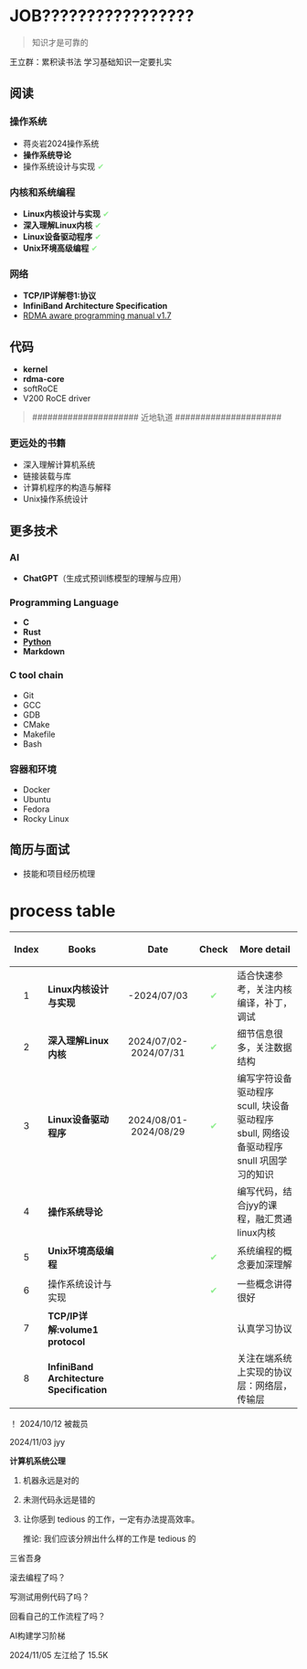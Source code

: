# JOB?????????????????

> 知识才是可靠的

王立群：累积读书法
学习基础知识一定要扎实

## 阅读

### 操作系统

- 蒋炎岩2024操作系统
- **操作系统导论**
- 操作系统设计与实现 <l style="color:lightgreen">✔</l>

### 内核和系统编程

- **Linux内核设计与实现** <l style="color:lightgreen">✔</l>
- **深入理解Linux内核** <l style="color:lightgreen">✔</l>
- **Linux设备驱动程序** <l style="color:lightgreen">✔</l>
- **Unix环境高级编程** <l style="color:lightgreen">✔</l>

### 网络

- **TCP/IP详解卷1:协议**
- **InfiniBand Architecture Specification**
- [RDMA aware programming manual v1.7](https://docs.nvidia.com/networking/display/rdmaawareprogrammingv17)

## 代码

- **kernel**
- **rdma-core**
- softRoCE
- V200 RoCE driver

> ##################### 近地轨道 #####################

### 更远处的书籍

- 深入理解计算机系统
- 链接装载与库
- 计算机程序的构造与解释
- Unix操作系统设计

## 更多技术

### AI

- **ChatGPT**（生成式预训练模型的理解与应用）

### Programming Language

- **C**
- **Rust**
- [**Python**](https://docs.python.org/zh-cn/3/tutorial/index.html)
- **Markdown**

### C tool chain

- Git
- GCC
- GDB
- CMake
- Makefile
- Bash

### 容器和环境

- Docker
- Ubuntu
- Fedora
- Rocky Linux

## 简历与面试

- 技能和项目经历梳理

# process table

| <p style="text-align:center;">Index</p> | <p style="text-align:center;">Books</p>   | <p style="text-align:center;">Date</p>                  | <p style="text-align:center;">Check</p>             | <p style="text-align:center;">More detail</p>           |
|-----------------------------------------|-------------------------------------------|---------------------------------------------------------|-----------------------------------------------------|---------------------------------------------------------|
| <p style="text-align:center;">1</p>     | **Linux内核设计与实现**                          | <p style="text-align:center;">-2024/07/03</p>           | <p style="text-align:center;color:lightgreen">✔</p> | 适合快速参考，关注内核编译，补丁，调试                                     |
| <p style="text-align:center;">2</p>     | **深入理解Linux内核**                           | <p style="text-align:center;">2024/07/02-2024/07/31</p> | <p style="text-align:center;color:lightgreen">✔</p> | 细节信息很多，关注数据结构                                           |
| <p style="text-align:center;">3</p>     | **Linux设备驱动程序**                           | <p style="text-align:center;">2024/08/01-2024/08/29</p> | <p style="text-align:center;color:lightgreen">✔</p> | 编写字符设备驱动程序 scull, 块设备驱动程序 sbull, 网络设备驱动程序 snull 巩固学习的知识 |
| <p style="text-align:center;">4</p>     | **操作系统导论**                                |                                                         |                                                     | 编写代码，结合jyy的课程，融汇贯通linux内核                               |
| <p style="text-align:center;">5</p>     | **Unix环境高级编程**                            |                                                         | <p style="text-align:center;color:lightgreen">✔</p> | 系统编程的概念要加深理解                                            |
| <p style="text-align:center;">6</p>     | 操作系统设计与实现                                 |                                                         | <p style="text-align:center;color:lightgreen">✔</p> | 一些概念讲得很好                                                |
| <p style="text-align:center;">7</p>     | **TCP/IP详解:volume1 protocol**             |                                                         |                                                     | 认真学习协议                                                  |
| <p style="text-align:center;">8</p>     | **InfiniBand Architecture Specification** |                                                         |                                                     | 关注在端系统上实现的协议层：网络层，传输层                                   |     

！
2024/10/12
被裁员

2024/11/03
jyy

**计算机系统公理**

1. 机器永远是对的
2. 未测代码永远是错的
3. 让你感到 tedious 的工作，一定有办法提高效率。

   推论: 我们应该分辨出什么样的工作是 tedious 的

三省吾身

滚去编程了吗？

写测试用例代码了吗？

回看自己的工作流程了吗？

AI构建学习阶梯

2024/11/05
左江给了 15.5K
